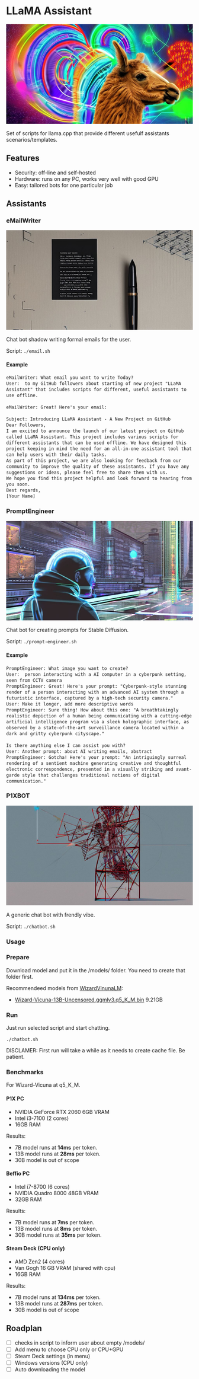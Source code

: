 # LLaMA Assistant
![LLaMA Assistant](llama-assistant.jpg)

Set of scripts for llama.cpp that provide different usefulf assistants scenarios/templates.

## Features
- Security: off-line and self-hosted
- Hardware: runs on any PC, works very well with good GPU
- Easy: tailored bots for one particular job

## Assistants

### eMailWriter
![eMailWriter Header Image](emailwriter.jpg)

Chat bot shadow writing formal emails for the user.

Script: ```./email.sh```

#### Example
```
eMailWriter: What email you want to write Today?
User:  to my GitHub followers about starting of new project "LLaMA Assistant" that includes scripts for different, useful assistants to use offline.

eMailWriter: Great! Here's your email:

Subject: Introducing LLaMA Assistant - A New Project on GitHub
Dear Followers,
I am excited to announce the launch of our latest project on GitHub called LLaMA Assistant. This project includes various scripts for different assistants that can be used offline. We have designed this project keeping in mind the need for an all-in-one assistant tool that can help users with their daily tasks.
As part of this project, we are also looking for feedback from our community to improve the quality of these assistants. If you have any suggestions or ideas, please feel free to share them with us.
We hope you find this project helpful and look forward to hearing from you soon.
Best regards,
[Your Name]
```

### PromptEngineer
![PromptEngineer Header Image](prompt-engineer.jpg)

Chat bot for creating prompts for Stable Diffusion.

Script: ```./prompt-engineer.sh```

#### Example
```
PromptEngineer: What image you want to create?
User:  person interacting with a AI computer in a cyberpunk setting, seen from CCTV camera
PromptEngineer: Great! Here's your prompt: "Cyberpunk-style stunning render of a person interacting with an advanced AI system through a futuristic interface, captured by a high-tech security camera."
User: Make it longer, add more descriptive words
PromptEngineer: Sure thing! How about this one: "A breathtakingly realistic depiction of a human being communicating with a cutting-edge artificial intelligence program via a sleek holographic interface, as observed by a state-of-the-art surveillance camera located within a dark and gritty cyberpunk cityscape."

Is there anything else I can assist you with?
User: Another prompt: about AI writing emails, abstract
PromptEngineer: Gotcha! Here's your prompt: "An intriguingly surreal rendering of a sentient machine generating creative and thoughtful electronic correspondence, presented in a visually striking and avant-garde style that challenges traditional notions of digital communication."
```

### P1XBOT
![P1XBOT Header Image](chatbot.jpg)

A generic chat bot with frendly vibe.

Script: ```./chatbot.sh```

### Usage
### Prepare
Download model and put it in the /models/ folder. You need to create that folder first.

Recommendeed models from [WizardVinunaLM](https://github.com/melodysdreamj/WizardVicunaLM):
- [Wizard-Vicuna-13B-Uncensored.ggmlv3.q5_K_M.bin](https://huggingface.co/TheBloke/Wizard-Vicuna-13B-Uncensored-GGML/resolve/main/Wizard-Vicuna-13B-Uncensored.ggmlv3.q5_K_M.bin) 9.21GB

### Run
Just run selected script and start chatting.
```
./chatbot.sh
```

DISCLAMER: First run will take a while as it needs to create cache file. Be patient.

### Benchmarks
For Wizard-Vicuna at q5_K_M.

#### P1X PC
- NVIDIA GeForce RTX 2060 6GB VRAM
- Intel i3-7100 (2 cores)
- 16GB RAM

Results:
- 7B model runs at **14ms** per token.
- 13B model runs at **28ms** per token.
- 30B model is out of scope

#### Beffio PC
- Intel i7-8700 (6 cores)
- NVIDIA Quadro 8000 48GB VRAM
- 32GB RAM

Results:
- 7B model runs at **7ms** per token.
- 13B model runs at **8ms** per token.
- 30B model runs at **35ms** per token.

#### Steam Deck (CPU only)
- AMD Zen2 (4 cores)
- Van Gogh 16 GB VRAM (shared with cpu)
- 16GB RAM

Results:
- 7B model runs at **134ms** per token.
- 13B model runs at **287ms** per token.
- 30B model is out of scope


## Roadplan
- [ ] checks in script to inform user about empty /models/
- [ ] Add menu to choose CPU only or CPU+GPU
- [ ] Steam Deck settings (in menu)
- [ ] Windows versions (CPU only)
- [ ] Auto downloading the model
